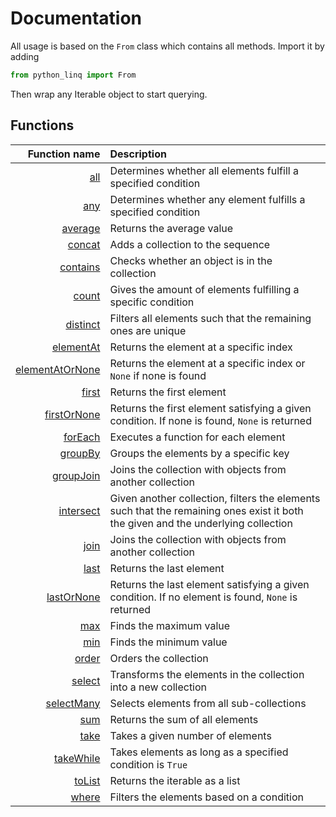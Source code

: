 Documentation
=============

All usage is based on the `From` class which contains all methods. Import it by adding
``` python
from python_linq import From
```

Then wrap any Iterable object to start querying.

Functions
---------

| Function name | Description |
| -: | :- |
| [all](docs/all.md) | Determines whether all elements fulfill a specified condition |
| [any](docs/any.md) | Determines whether any element fulfills a specified condition |
| [average](docs/average.md) | Returns the average value |
| [concat](docs/concat.md) | Adds a collection to the sequence |
| [contains](docs/contains.md) | Checks whether an object is in the collection |
| [count](docs/count.md) | Gives the amount of elements fulfilling a specific condition |
| [distinct](docs/distinct.md) | Filters all elements such that the remaining ones are unique |
| [elementAt](docs/elementat.md) | Returns the element at a specific index |
| [elementAtOrNone](docs/elementatornone.md) | Returns the element at a specific index or `None` if none is found |
| [first](docs/first.md) | Returns the first element |
| [firstOrNone](docs/firstornone.md) | Returns the first element satisfying a given condition. If none is found, `None` is returned |
| [forEach](docs/foreach.md) | Executes a function for each element |
| [groupBy](docs/groupby.md) | Groups the elements by a specific key |
| [groupJoin](docs/groupjoin.md) | Joins the collection with objects from another collection |
| [intersect](docs/intersect.md) | Given another collection, filters the elements such that the remaining ones exist it both the given and the underlying collection |
| [join](docs/join.md) | Joins the collection with objects from another collection |
| [last](docs/lastornone.md) | Returns the last element |
| [lastOrNone](docs/lastornone.md) | Returns the last element satisfying a given condition. If no element is found, `None` is returned |
| [max](docs/max.md) | Finds the maximum value |
| [min](docs/min.md) | Finds the minimum value |
| [order](docs/order.md) | Orders the collection |
| [select](docs/select.md) | Transforms the elements in the collection into a new collection |
| [selectMany](doct/selectMany.md) | Selects elements from all sub-collections |
| [sum](docs/sum.md) | Returns the sum of all elements |
| [take](docs/take.md) | Takes a given number of elements |
| [takeWhile](docs/takewhile.md) | Takes elements as long as a specified condition is `True` |
| [toList](docs/tolist.md) | Returns the iterable as a list |
| [where](docs/where.md) | Filters the elements based on a condition |